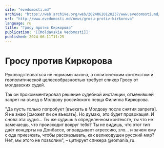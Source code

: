 ```yaml
---
site: "evedomosti.md"
archive: "https://web.archive.org/web/20240620120237/www.evedomosti.md/news/grosu-protiv-kirkorova"
url: "http://www.evedomosti.md/news/grosu-protiv-kirkorova"
language: ru
title: "Гросу против Киркорова"
publication: '[[Moldavskie Vedomosti]]'
published: 2024-06-11T11:25
---
```


# Гросу против Киркорова

Руководствоваться не нормами закона, а политическим контекстом и геополитической целесообразностью требует спикер Гросу от молдавских судей.

Так он прокомментировал решение судебной инстанции, отменившей запрет на въезд в Молдову российского певца Филиппа Киркорова.

"Да пусть только попробует [въехать в Молдову после снятия запрета]. Я не знаю [сможет ли он въехать]. Но думаю, это будет провокация. И снова эта судья... Ты же судишь в определенном контексте, ты что не замечаешь, что происходит вокруг тебя? Ты не видишь, что этот тип даёт концерты на Донбассе, оправдывает агрессию, зло... и зачем ему сюда приезжать, чтобы рассказывать, как великодушен русский мир? Нет, мы этого не позволим", – цитирует спикера @romania_ru.